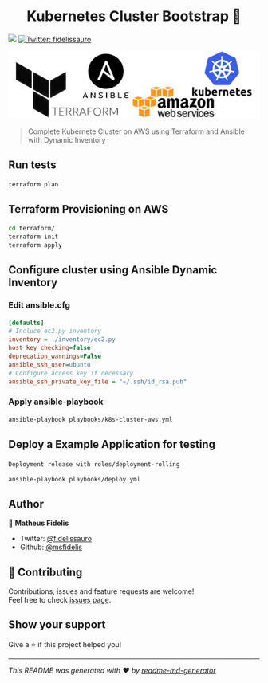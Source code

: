 <h1 align="center">Kubernetes Cluster Bootstrap 👋</h1>
<p>
  <img src="https://img.shields.io/badge/version-0.0.1-blue.svg?cacheSeconds=2592000" />
  <a href="https://twitter.com/fidelissauro">
    <img alt="Twitter: fidelissauro" src="https://img.shields.io/twitter/follow/fidelissauro.svg?style=social" target="_blank" />
  </a>
</p>

![Arch](.github/images/logo.png)

> Complete Kubernete Cluster on AWS using Terraform and Ansible with Dynamic Inventory

## Run tests

```sh
terraform plan
```

## Terraform Provisioning on AWS

```sh
cd terraform/
terraform init
terraform apply
```

## Configure cluster using Ansible Dynamic Inventory

### Edit ansible.cfg

```ini
[defaults]
# Incluce ec2.py inventory
inventory = ./inventory/ec2.py
host_key_checking=false
deprecation_warnings=False
ansible_ssh_user=ubuntu
# Configure access key if necessary
ansible_ssh_private_key_file = "~/.ssh/id_rsa.pub"
```

### Apply ansible-playbook

```sh
ansible-playbook playbooks/k8s-cluster-aws.yml
```

## Deploy a Example Application for testing

`Deployment release with roles/deployment-rolling`

```sh
ansible-playbook playbooks/deploy.yml
```

## Author

👤 **Matheus Fidelis**

* Twitter: [@fidelissauro](https://twitter.com/fidelissauro)
* Github: [@msfidelis](https://github.com/msfidelis)

## 🤝 Contributing

Contributions, issues and feature requests are welcome!<br />Feel free to check [issues page](/issues).

## Show your support

Give a ⭐️ if this project helped you!

***
_This README was generated with ❤️ by [readme-md-generator](https://github.com/kefranabg/readme-md-generator)_